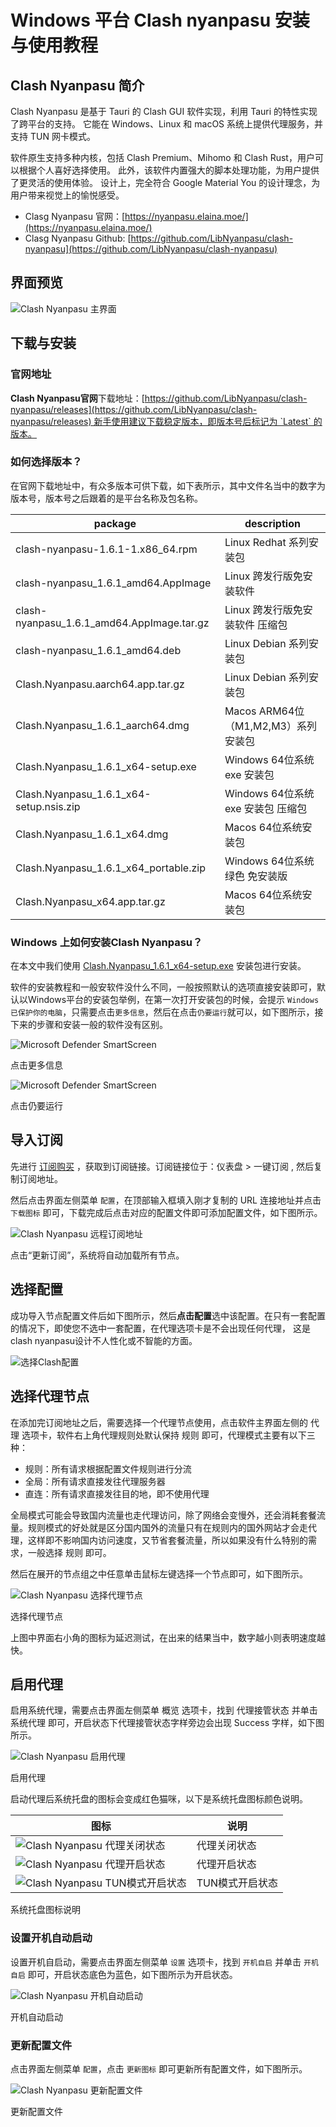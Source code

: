 # Windows 平台 Clash nyanpasu 安装与使用教程

## Clash Nyanpasu 简介

Clash Nyanpasu 是基于 Tauri 的 Clash GUI 软件实现，利用 Tauri 的特性实现了跨平台的支持。 它能在 Windows、Linux 和 macOS 系统上提供代理服务，并支持 TUN 网卡模式。

软件原生支持多种内核，包括 Clash Premium、Mihomo 和 Clash Rust，用户可以根据个人喜好选择使用。 此外，该软件内置强大的脚本处理功能，为用户提供了更灵活的使用体验。 设计上，完全符合 Google Material You 的设计理念，为用户带来视觉上的愉悦感受。

*   Clasg Nyanpasu 官网：[https://nyanpasu.elaina.moe/](https://nyanpasu.elaina.moe/)
*   Clasg Nyanpasu Github: [https://github.com/LibNyanpasu/clash-nyanpasu](https://github.com/LibNyanpasu/clash-nyanpasu)

## **界面预览**

![Clash Nyanpasu 主界面](https://clashnyanpasu.org/wp-content/uploads/2024/10/1730106861-Clash-Nyanpasu-interface-cn.jpg)

## **下载与安装**

### 官网地址

**Clash Nyanpasu官网**下载地址：[https://github.com/LibNyanpasu/clash-nyanpasu/releases](https://github.com/LibNyanpasu/clash-nyanpasu/releases) 新手使用建议下载稳定版本，即版本号后标记为 `Latest` 的版本。

### 如何选择版本？

在官网下载地址中，有众多版本可供下载，如下表所示，其中文件名当中的数字为版本号，版本号之后跟着的是平台名称及包名称。

| package | description |
| --- | --- |
| clash-nyanpasu-1.6.1-1.x86\_64.rpm | Linux Redhat 系列安装包 |
| clash-nyanpasu\_1.6.1\_amd64.AppImage | Linux 跨发行版免安装软件 |
| clash-nyanpasu\_1.6.1\_amd64.AppImage.tar.gz | Linux 跨发行版免安装软件 压缩包 |
| clash-nyanpasu\_1.6.1\_amd64.deb | Linux Debian 系列安装包 |
| Clash.Nyanpasu.aarch64.app.tar.gz | Linux Debian 系列安装包 |
| Clash.Nyanpasu\_1.6.1\_aarch64.dmg | Macos ARM64位（M1,M2,M3）系列安装包 |
| Clash.Nyanpasu\_1.6.1\_x64-setup.exe | Windows 64位系统 exe 安装包 |
| Clash.Nyanpasu\_1.6.1\_x64-setup.nsis.zip | Windows 64位系统 exe 安装包 压缩包 |
| Clash.Nyanpasu\_1.6.1\_x64.dmg | Macos 64位系统安装包 |
| Clash.Nyanpasu\_1.6.1\_x64\_portable.zip | Windows 64位系统 绿色 免安装版 |
| Clash.Nyanpasu\_x64.app.tar.gz | Macos 64位系统安装包 |

### Windows 上如何安装Clash Nyanpasu？

在本文中我们使用 [Clash.Nyanpasu\_1.6.1\_x64-setup.exe](https://ghfast.top/https://github.com/libnyanpasu/clash-nyanpasu/releases/download/v1.6.1/Clash.Nyanpasu_1.6.1_x64-setup.exe) 安装包进行安装。

软件的安装教程和一般安软件没什么不同，一般按照默认的选项直接安装即可，默认以Windows平台的安装包举例，在第一次打开安装包的时候，会提示 `Windows 已保护你的电脑`，只需要点击`更多信息`，然后在点击`仍要运行`就可以，如下图所示，接下来的步骤和安装一般的软件没有区别。

![Microsoft Defender SmartScreen](https://clashnyanpasu.org/wp-content/uploads/2024/11/1730617327-Microsoft-Defender-SmartScreen-01.jpg)

点击更多信息

![Microsoft Defender SmartScreen](https://clashnyanpasu.org/wp-content/uploads/2024/11/1730617372-Microsoft-Defender-SmartScreen-02.jpg)

点击仍要运行

## 导入订阅

先进行 [订阅购买](https://shortlink.20250812.xyz/1) ，获取到订阅链接。订阅链接位于：仪表盘 > 一键订阅 , 然后复制订阅地址。

然后点击界面左侧菜单 `配置`，在顶部输入框填入刚才复制的 URL 连接地址并点击 `下载图标` 即可，下载完成后点击对应的配置文件即可添加配置文件，如下图所示。

![Clash Nyanpasu 远程订阅地址](https://clashnyanpasu.org/wp-content/uploads/2024/11/1731224657-ClashNyanpasu-Profiles-Download.jpg)

点击“更新订阅”，系统将自动加载所有节点。

## 选择配置

成功导入节点配置文件后如下图所示，然后**点击配置**选中该配置。在只有一套配置的情况下，即使您不选中一套配置，在代理选项卡是不会出现任何代理， 这是clash nyanpasu设计不人性化或不智能的方面。

![选择Clash配置](https://hysteria350.github.io/images/clash-nyanpasu/clash_nyanpasu_select_config.png)

## 选择代理节点

在添加完订阅地址之后，需要选择一个代理节点使用，点击软件主界面左侧的 代理 选项卡，软件右上角代理规则处默认保持 规则 即可，代理模式主要有以下三种：

* 规则：所有请求根据配置文件规则进行分流
* 全局：所有请求直接发往代理服务器
* 直连：所有请求直接发往目的地，即不使用代理

全局模式可能会导致国内流量也走代理访问，除了网络会变慢外，还会消耗套餐流量。规则模式的好处就是区分国内国外的流量只有在规则内的国外网站才会走代理，这样即不影响国内访问速度，又节省套餐流量，所以如果没有什么特别的需求，一般选择 规则 即可。

然后在展开的节点组之中任意单击鼠标左键选择一个节点即可，如下图所示。

![Clash Nyanpasu 选择代理节点](https://hysteria350.github.io/images/clash-nyanpasu/select-proxy.png)

选择代理节点

上图中界面右小角的图标为延迟测试，在出来的结果当中，数字越小则表明速度越快。

## 启用代理

启用系统代理，需要点击界面左侧菜单 概览 选项卡，找到 代理接管状态 并单击 系统代理 即可，开启状态下代理接管状态字样旁边会出现 Success 字样，如下图所示。

![Clash Nyanpasu 启用代理](https://clashnyanpasu.org/wp-content/uploads/2024/11/1731230431-ClashNyanpasu-Dashboard-System-Proxy.jpg)

启用代理

启动代理后系统托盘的图标会变成红色猫咪，以下是系统托盘图标颜色说明。

| **图标** | **说明** |
| --- | --- |
| ![Clash Nyanpasu 代理关闭状态](https://clashnyanpasu.org/wp-content/uploads/2024/11/1731231202-clashnyanpasu-icon-white.png) | 代理关闭状态 |
| ![Clash Nyanpasu 代理开启状态](https://clashnyanpasu.org/wp-content/uploads/2024/11/1731231194-clashnyanpasu-icon-pink.png) | 代理开启状态 |
| ![Clash Nyanpasu TUN模式开启状态](https://clashnyanpasu.org/wp-content/uploads/2024/11/1731231210-clashnyanpasu-icon-blue.png) | TUN模式开启状态 |

系统托盘图标说明

### 设置开机自动启动

设置开机自启动，需要点击界面左侧菜单 `设置` 选项卡，找到 `开机自启` 并单击 `开机自启` 即可，开启状态底色为蓝色，如下图所示为开启状态。

![Clash Nyanpasu 开机自动启动](https://clashnyanpasu.org/wp-content/uploads/2024/11/1731231810-ClashNyanpasu-Settings-Start-with-Windows.jpg)

开机自动启动

### 更新配置文件

点击界面左侧菜单 `配置`，点击 `更新图标` 即可更新所有配置文件，如下图所示。

![Clash Nyanpasu 更新配置文件](https://clashnyanpasu.org/wp-content/uploads/2024/11/1731232089-ClashNyanpasu-Profiles-Update.jpg)

更新配置文件
